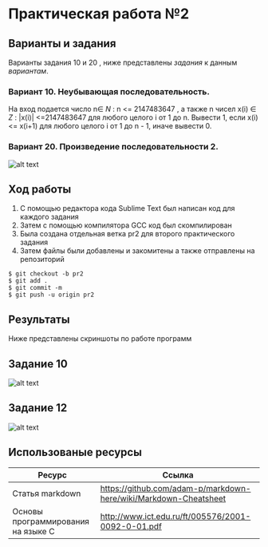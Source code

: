 # Практическая работа №2
## **Варианты и задания**

Варианты задания 10 и 20 , ниже представлены _задания_ к данным *вариантам*.

### **Вариант 10. Неубывающая последовательность.** 

 На вход подается число n∈ _N_ : n <= 2147483647 , а также n чисел x(i) ∈ _Z_ : |x(i)| <=2147483647 для любого целого i от 1 до n. Вывести 1, если x(i) <= x(i+1) для любого целого i от 1 до n - 1, иначе вывести 0.

### **Вариант 20. Произведение последовательности 2.** 

 ![alt text](https://pp.userapi.com/c856128/v856128982/7128f/-QqTnilLhqQ.jpg)

## Ход работы
1. С помощью редактора кода Sublime Text был написан код для каждого задания
2. Затем с помощью компилятора GCC код был скомпилирован
3. Была создана отдельная ветка pr2 для второго практического задания
4. Затем файлы были добавлены и закомитены а также отправлены на репозиторий
```
$ git checkout -b pr2
$ git add .
$ git commit -m
$ git push -u origin pr2
```
## Результаты
Ниже представлены скриншоты по работе программ

## Задание 10

![alt text](https://pp.userapi.com/c856128/v856128982/71277/Yq8c2tmmhTc.jpg)

## Задание 12


![alt text](https://pp.userapi.com/c856128/v856128982/7127e/_vxQJCDeKKw.jpg)

## Использованые ресурсы

| Ресурс          | Ссылка                                                           |
| ------------    | -----------------------------------------------------------------|
| Статья markdown | https://github.com/adam-p/markdown-here/wiki/Markdown-Cheatsheet |
| Основы программирования на языке С         | http://www.ict.edu.ru/ft/005576/2001-0092-0-01.pdf               |
